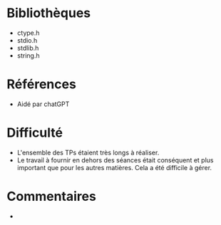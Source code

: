 # Bibliothèques

* ctype.h
* stdio.h
* stdlib.h
* string.h

# Références

* Aidé par chatGPT

# Difficulté

* L'ensemble des TPs étaient très longs à réaliser.
* Le travail à fournir en dehors des séances était conséquent et plus
  important que pour les autres matières. Cela a été difficile à gérer.

# Commentaires
* 

